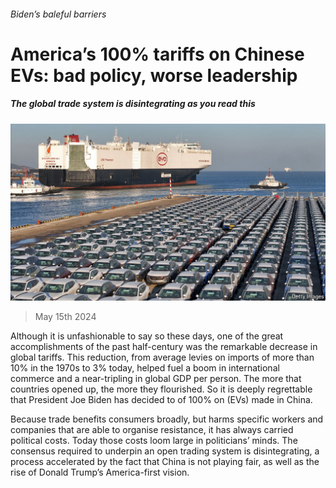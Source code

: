 ###### Biden’s baleful barriers

# America’s 100% tariffs on Chinese EVs: bad policy, worse leadership 

##### The global trade system is disintegrating as you read this 

![image](images/20240518_LDP501.jpg) 

> May 15th 2024 

Although it is unfashionable to say so these days, one of the great accomplishments of the past half-century was the remarkable decrease in global tariffs. This reduction, from average levies on imports of more than 10% in the 1970s to 3% today, helped fuel a boom in international commerce and a near-tripling in global GDP per person. The more that countries opened up, the more they flourished. So it is deeply regrettable that President Joe Biden has decided to  of 100% on  (EVs) made in China. 

Because trade benefits consumers broadly, but harms specific workers and companies that are able to organise resistance, it has always carried political costs. Today those costs loom large in politicians’ minds. The consensus required to underpin an open trading system is disintegrating, a process accelerated by the fact that China is not playing fair, as well as the rise of Donald Trump’s America-first vision. 

